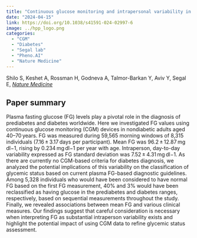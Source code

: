 ```yaml
---
title: "Continuous glucose monitoring and intrapersonal variability in fasting glucose"
date: "2024-04-15"
link: https://doi.org/10.1038/s41591-024-02997-6
image: ../hpp_logo.png
categories:
  - "CGM"
  - "Diabetes"
  - "Segal lab"
  - "Pheno.AI"
  - "Nature Medicine"
---
```


Shilo S, Keshet A, Rossman H, Godneva A, Talmor-Barkan Y, Aviv Y, Segal E, [*Nature Medicine*](https://doi.org/10.1038/s41591-024-02997-6)



## Paper summary

Plasma fasting glucose (FG) levels play a pivotal role in the diagnosis of prediabetes and diabetes worldwide. Here we investigated FG values using continuous glucose monitoring (CGM) devices in nondiabetic adults aged 40–70 years. FG was measured during 59,565 morning windows of 8,315 individuals (7.16 ± 3.17 days per participant). Mean FG was 96.2 ± 12.87 mg dl−1, rising by 0.234 mg dl−1 per year with age. Intraperson, day-to-day variability expressed as FG standard deviation was 7.52 ± 4.31 mg dl−1. As there are currently no CGM-based criteria for diabetes diagnosis, we analyzed the potential implications of this variability on the classification of glycemic status based on current plasma FG-based diagnostic guidelines. Among 5,328 individuals who would have been considered to have normal FG based on the first FG measurement, 40% and 3% would have been reclassified as having glucose in the prediabetes and diabetes ranges, respectively, based on sequential measurements throughout the study. Finally, we revealed associations between mean FG and various clinical measures. Our findings suggest that careful consideration is necessary when interpreting FG as substantial intraperson variability exists and highlight the potential impact of using CGM data to refine glycemic status assessment.

<br/>